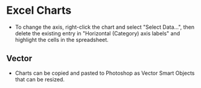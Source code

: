 # Excel Charts

- To change the axis, right-click the chart and select "Select Data...", then delete the existing entry in "Horizontal (Category) axis labels" and highlight the cells in the spreadsheet.

## Vector

- Charts can be copied and pasted to Photoshop as Vector Smart Objects that can be resized.
